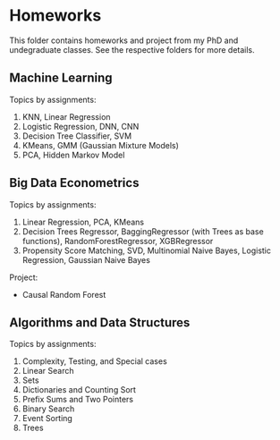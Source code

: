# Homeworks 

This folder contains homeworks and project from my PhD and undegraduate classes. See the respective folders for more details.

## Machine Learning
Topics by assignments:
1. KNN, Linear Regression
2. Logistic Regression, DNN, CNN
3. Decision Tree Classifier, SVM
4. KMeans, GMM (Gaussian Mixture Models)
5. PCA, Hidden Markov Model

## Big Data Econometrics
Topics by assignments:
1. Linear Regression, PCA, KMeans
2. Decision Trees Regressor, BaggingRegressor (with Trees as base functions), RandomForestRegressor, XGBRegressor
3. Propensity Score Matching, SVD, Multinomial Naive Bayes, Logistic Regression, Gaussian Naive Bayes

Project:
* Causal Random Forest

## Algorithms and Data Structures 
Topics by assignments:
1. Complexity, Testing, and Special cases
2. Linear Search
3. Sets
4. Dictionaries and Counting Sort
5. Prefix Sums and Two Pointers
6. Binary Search
7. Event Sorting
8. Trees
